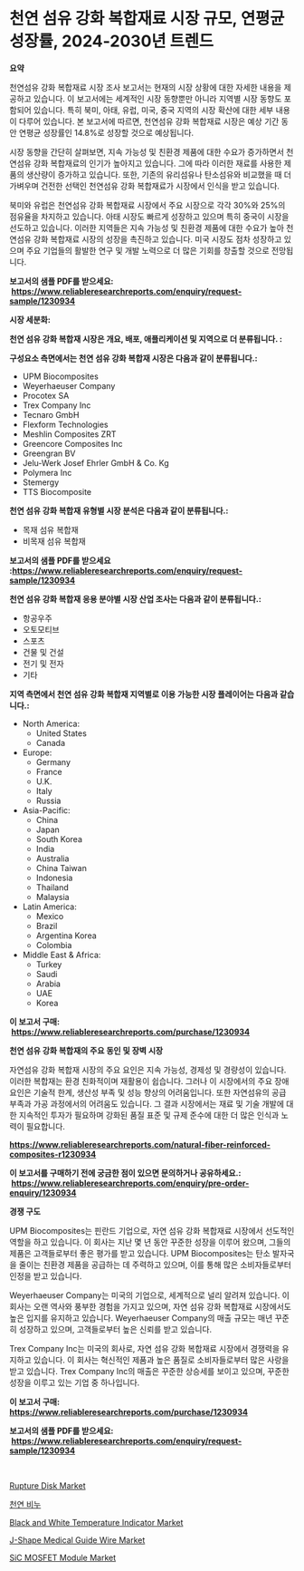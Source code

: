 <p><h1>천연 섬유 강화 복합재료 시장 규모, 연평균 성장률, 2024-2030년 트렌드</h1></p><p><strong>요약</strong></p>
<p><p>천연섬유 강화 복합재료 시장 조사 보고서는 현재의 시장 상황에 대한 자세한 내용을 제공하고 있습니다. 이 보고서에는 세계적인 시장 동향뿐만 아니라 지역별 시장 동향도 포함되어 있습니다. 특히 북미, 아태, 유럽, 미국, 중국 지역의 시장 확산에 대한 세부 내용이 다루어 있습니다. 본 보고서에 따르면, 천연섬유 강화 복합재료 시장은 예상 기간 동안 연평균 성장률인 14.8%로 성장할 것으로 예상됩니다.</p><p>시장 동향을 간단히 살펴보면, 지속 가능성 및 친환경 제품에 대한 수요가 증가하면서 천연섬유 강화 복합재료의 인기가 높아지고 있습니다. 그에 따라 이러한 재료를 사용한 제품의 생산량이 증가하고 있습니다. 또한, 기존의 유리섬유나 탄소섬유와 비교했을 때 더 가벼우며 건전한 선택인 천연섬유 강화 복합재료가 시장에서 인식을 받고 있습니다.</p><p>북미와 유럽은 천연섬유 강화 복합재료 시장에서 주요 시장으로 각각 30%와 25%의 점유율을 차지하고 있습니다. 아태 시장도 빠르게 성장하고 있으며 특히 중국이 시장을 선도하고 있습니다. 이러한 지역들은 지속 가능성 및 친환경 제품에 대한 수요가 높아 천연섬유 강화 복합재료 시장의 성장을 촉진하고 있습니다. 미국 시장도 점차 성장하고 있으며 주요 기업들의 활발한 연구 및 개발 노력으로 더 많은 기회를 창출할 것으로 전망됩니다.</p></p>
<p><strong>보고서의 샘플 PDF를 받으세요: &nbsp;<a href="https://www.reliableresearchreports.com/enquiry/request-sample/1230934">https://www.reliableresearchreports.com/enquiry/request-sample/1230934</a></strong></p>
<p><strong>시장 세분화:</strong></p>
<p><strong> 천연 섬유 강화 복합재 시장은 개요, 배포, 애플리케이션 및 지역으로 더 분류됩니다. :</strong></p>
<p><strong>구성요소 측면에서는 천연 섬유 강화 복합재 시장은 다음과 같이 분류됩니다.:</strong></p>
<p><ul><li>UPM Biocomposites</li><li>Weyerhaeuser Company</li><li>Procotex SA</li><li>Trex Company Inc</li><li>Tecnaro GmbH</li><li>Flexform Technologies</li><li>Meshlin Composites ZRT</li><li>Greencore Composites Inc</li><li>Greengran BV</li><li>Jelu-Werk Josef Ehrler GmbH & Co. Kg</li><li>Polymera Inc</li><li>Stemergy</li><li>TTS Biocomposite</li></ul></p>
<p><strong> 천연 섬유 강화 복합재 유형별 시장 분석은 다음과 같이 분류됩니다.:</strong></p>
<p><ul><li>목재 섬유 복합재</li><li>비목재 섬유 복합재</li></ul></p>
<p><strong>보고서의 샘플 PDF를 받으세요 :<a href="https://www.reliableresearchreports.com/enquiry/request-sample/1230934">https://www.reliableresearchreports.com/enquiry/request-sample/1230934</a></strong></p>
<p><strong> 천연 섬유 강화 복합재 응용 분야별 시장 산업 조사는 다음과 같이 분류됩니다.:</strong></p>
<p><ul><li>항공우주</li><li>오토모티브</li><li>스포츠</li><li>건물 및 건설</li><li>전기 및 전자</li><li>기타</li></ul></p>
<p><strong>지역 측면에서 천연 섬유 강화 복합재 지역별로 이용 가능한 시장 플레이어는 다음과 같습니다.:</strong></p>
<p><ul>
    <li>
        North America:
        <ul>
            <li>United States</li>
            <li>Canada</li>
        </ul>
    </li>
    <li>
        Europe:
        <ul>
            <li>Germany</li>
            <li>France</li>
            <li>U.K.</li>
            <li>Italy</li>
            <li>Russia</li>
        </ul>
    </li>
    <li>
        Asia-Pacific:
        <ul>
            <li>China</li>
            <li>Japan</li>
            <li>South Korea</li>
            <li>India</li>
            <li>Australia</li>
            <li>China Taiwan</li>
            <li>Indonesia</li>
            <li>Thailand</li>
            <li>Malaysia</li>
        </ul>
    </li>
    <li>
        Latin America:
        <ul>
            <li>Mexico</li>
            <li>Brazil</li>
            <li>Argentina Korea</li>
            <li>Colombia</li>
        </ul>
    </li>
    <li>
        Middle East & Africa:
        <ul>
            <li>Turkey</li>
            <li>Saudi</li>
            <li>Arabia</li>
            <li>UAE</li>
            <li>Korea</li>
        </ul>
    </li>
    </ul></p>
<p><strong>이 보고서 구매: &nbsp;<a href="https://www.reliableresearchreports.com/purchase/1230934">https://www.reliableresearchreports.com/purchase/1230934</a></strong></p>
<p><strong>천연 섬유 강화 복합재의 주요 동인 및 장벽 시장</strong></p>
<p><p>자연섬유 강화 복합재 시장의 주요 요인은 지속 가능성, 경제성 및 경량성이 있습니다. 이러한 복합재는 환경 친화적이며 재활용이 쉽습니다. 그러나 이 시장에서의 주요 장애 요인은 기술적 한계, 생산성 부족 및 성능 향상의 어려움입니다. 또한 자연섬유의 공급 부족과 가공 과정에서의 어려움도 있습니다. 그 결과 시장에서는 재료 및 기술 개발에 대한 지속적인 투자가 필요하며 강화된 품질 표준 및 규제 준수에 대한 더 많은 인식과 노력이 필요합니다.</p></p>
<p><strong><a href="https://www.reliableresearchreports.com/natural-fiber-reinforced-composites-r1230934">https://www.reliableresearchreports.com/natural-fiber-reinforced-composites-r1230934</a></strong></p>
<p><strong>이 보고서를 구매하기 전에 궁금한 점이 있으면 문의하거나 공유하세요.: &nbsp;<a href="https://www.reliableresearchreports.com/enquiry/pre-order-enquiry/1230934">https://www.reliableresearchreports.com/enquiry/pre-order-enquiry/1230934</a></strong></p>
<p><strong>경쟁 구도</strong></p>
<p><p>UPM Biocomposites는 핀란드 기업으로, 자연 섬유 강화 복합재료 시장에서 선도적인 역할을 하고 있습니다. 이 회사는 지난 몇 년 동안 꾸준한 성장을 이루어 왔으며, 그들의 제품은 고객들로부터 좋은 평가를 받고 있습니다. UPM Biocomposites는 탄소 발자국을 줄이는 친환경 제품을 공급하는 데 주력하고 있으며, 이를 통해 많은 소비자들로부터 인정을 받고 있습니다.</p><p>Weyerhaeuser Company는 미국의 기업으로, 세계적으로 널리 알려져 있습니다. 이 회사는 오랜 역사와 풍부한 경험을 가지고 있으며, 자연 섬유 강화 복합재료 시장에서도 높은 입지를 유지하고 있습니다. Weyerhaeuser Company의 매출 규모는 매년 꾸준히 성장하고 있으며, 고객들로부터 높은 신뢰를 받고 있습니다.</p><p>Trex Company Inc는 미국의 회사로, 자연 섬유 강화 복합재료 시장에서 경쟁력을 유지하고 있습니다. 이 회사는 혁신적인 제품과 높은 품질로 소비자들로부터 많은 사랑을 받고 있습니다. Trex Company Inc의 매출은 꾸준한 상승세를 보이고 있으며, 꾸준한 성장을 이루고 있는 기업 중 하나입니다.</p></p>
<p><strong>이 보고서 구매: &nbsp; <a href="https://www.reliableresearchreports.com/purchase/1230934">https://www.reliableresearchreports.com/purchase/1230934</a></strong></p>
<p><strong>보고서의 샘플 PDF를 받으세요: &nbsp;<a href="https://www.reliableresearchreports.com/enquiry/request-sample/1230934">https://www.reliableresearchreports.com/enquiry/request-sample/1230934</a></strong><strong></strong></p>
<p>&nbsp;</p>
<p><p><a href="https://view.publitas.com/reportprime-1/rupture-disk-market-insights-into-market-cagr-market-trends-and-growth-strategies/">Rupture Disk Market</a></p><p><a href="https://github.com/oajzkywllm460/Market-Research-Report-List-1/blob/main/793886224215.md">천연 비누</a></p><p><a href="https://www.linkedin.com/pulse/black-white-temperature-indicator-market-research-report-hz5vc?trackingId=eEjJ7v%2BSdLVNUoqwyRit3Q%3D%3D">Black and White Temperature Indicator Market</a></p><p><a href="https://www.linkedin.com/pulse/j-shape-medical-guide-wire-market-centers-aspects-growth-share-ikp0f?trackingId=W4Nblx4Ni5JLu7LqQcqgHw%3D%3D">J-Shape Medical Guide Wire Market</a></p><p><a href="https://natural-crush-b99.notion.site/SiC-MOSFET-Module-Market-Size-CAGR-Trends-2024-2030-f13dc53b3c344154af31d08e82880ab8">SiC MOSFET Module Market</a></p></p>